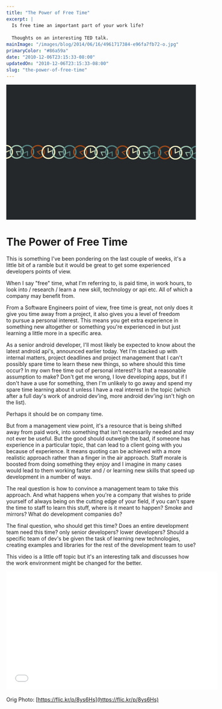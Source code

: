```yaml
---
title: "The Power of Free Time"
excerpt: |
  Is free time an important part of your work life?
  
  Thoughts on an interesting TED talk.
mainImage: "/images/blog/2014/06/16/4961717384-e96fa7fb72-o.jpg"
primaryColor: "#86a59a"
date: "2010-12-06T23:15:33-08:00"
updatedOn: "2010-12-06T23:15:33-08:00"
slug: "the-power-of-free-time"
---
```

![Key art for blog post "The Power of Free Time "](/images/blog/2014/06/16/4961717384-e96fa7fb72-o.jpg)

# The Power of Free Time 

This is something I've been pondering on the last couple of weeks, it's a little bit of a ramble but it would be great to get some experienced developers points of view. 

When I say "free" time, what I'm referring to, is paid time, in work hours, to look into / research / learn a  new skill, technology or api etc. All of which a company may benefit from. 

From a Software Engineers point of view, free time is great, not only does it give you time away from a project, it also gives you a level of freedom to pursue a personal interest. This means you get extra experience in something new altogether or something you're experienced in but just learning a little more in a specific area.

As a senior android developer, I'll most likely be expected to know about the latest android api's, announced earlier today. Yet I'm stacked up with internal matters, project deadlines and project management that I can't possibly spare time to learn these new things, so where should this time occur? In my own free time out of personal interest? Is that a reasonable assumption to make? Don't get me wrong, I love developing apps, but if I don't have a use for something, then I'm unlikely to go away and spend my spare time learning about it unless I have a real interest in the topic (which after a full day's work of android dev'ing, more android dev'ing isn't high on the list).

Perhaps it should be on company time.

But from a management view point, it's a resource that is being shifted away from paid work, into something that isn't necessarily needed and may not ever be useful. But the good should outweigh the bad, if someone has experience in a particular topic, that can lead to a client going with you because of experience. It means quoting can be achieved with a more realistic approach rather than a finger in the air approach. Staff morale is boosted from doing something they enjoy and I imagine in many cases would lead to them working faster and / or learning new skills that speed up development in a number of ways.

The real question is how to convince a management team to take this approach. And what happens when you're a company that wishes to pride yourself of always being on the cutting edge of your field, if you can't spare the time to staff to learn this stuff, where is it meant to happen? Smoke and mirrors? What do development companies do?

The final question, who should get this time? Does an entire development team need this time? only senior developers? lower developers? Should a specific team of dev's be given the task of learning new technologies, creating examples and libraries for the rest of the development team to use?

This video is a little off topic but it's an interesting talk and discusses how the work environment might be changed for the better.

<iframe width="560" height="315" src="//www.youtube.com/embed/5XD2kNopsUs" frameborder="0" allowfullscreen></iframe>

Orig Photo: [https://flic.kr/p/8ys6Hs](https://flic.kr/p/8ys6Hs)